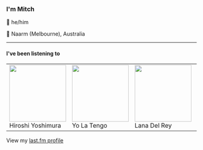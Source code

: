 <article><h3>I&#x27;m Mitch</h3><section><p>👨 he/him</p><p>📍 Naarm (Melbourne), Australia</p></section><hr/><section><h4>I&#x27;ve been listening to</h4><table><tbody><td><img src="https://lastfm.freetls.fastly.net/i/u/174s/b7313f329ac71e4357e36ec3aef3c661.png" height="150px" alt="" role="presentation"/><br/>Hiroshi Yoshimura</td><td><img src="https://lastfm.freetls.fastly.net/i/u/174s/a073ac85e2fb427e99cb2d154af8935b.png" height="150px" alt="" role="presentation"/><br/>Yo La Tengo</td><td><img src="https://lastfm.freetls.fastly.net/i/u/174s/99434582a5da4b9293ecfe754e0729ab.png" height="150px" alt="" role="presentation"/><br/>Lana Del Rey</td><td><img src="https://lastfm.freetls.fastly.net/i/u/174s/4ba3983be4621972cc7beb4fcae72461.png" height="150px" alt="" role="presentation"/><br/>Grimes</td><td><img src="https://lastfm.freetls.fastly.net/i/u/174s/03426c63f1f44b53cb6ea5745ec08cda.png" height="150px" alt="" role="presentation"/><br/>Bruce Springsteen</td></tbody></table><span>View my <a href="https://www.last.fm/user/my-slab">last.fm profile</a></span></section></article>